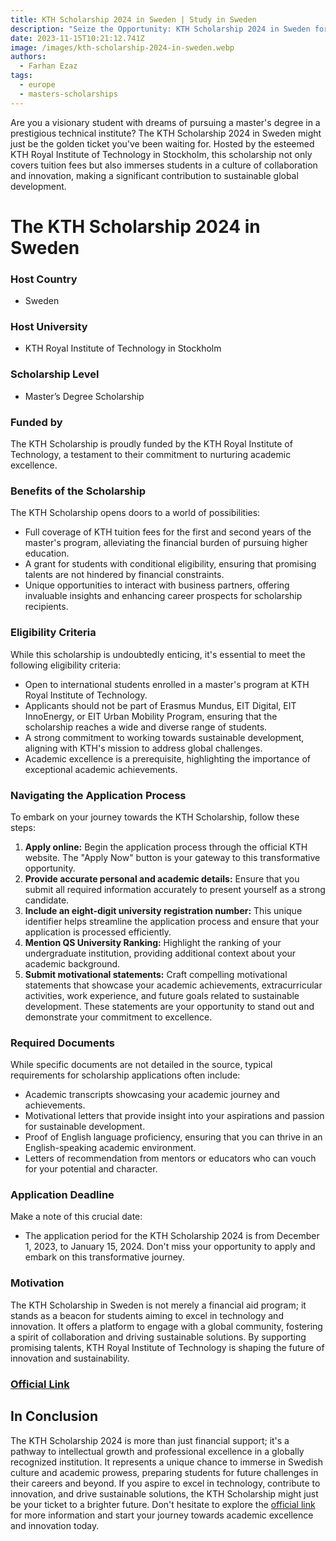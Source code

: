 ```yaml
---
title: KTH Scholarship 2024 in Sweden | Study in Sweden
description: "Seize the Opportunity: KTH Scholarship 2024 in Sweden for Master's Excellence"
date: 2023-11-15T10:21:12.741Z
image: /images/kth-scholarship-2024-in-sweden.webp
authors:
  - Farhan Ezaz
tags:
  - europe
  - masters-scholarships
---
```

Are you a visionary student with dreams of pursuing a master's degree in a prestigious technical institute? The KTH Scholarship 2024 in Sweden might just be the golden ticket you've been waiting for. Hosted by the esteemed KTH Royal Institute of Technology in Stockholm, this scholarship not only covers tuition fees but also immerses students in a culture of collaboration and innovation, making a significant contribution to sustainable global development.

# The KTH Scholarship 2024 in Sweden

### **Host Country**

* Sweden

### **Host University**

* KTH Royal Institute of Technology in Stockholm

### **Scholarship Level**

* Master’s Degree Scholarship

### **Funded by**

The KTH Scholarship is proudly funded by the KTH Royal Institute of Technology, a testament to their commitment to nurturing academic excellence.

### **Benefits of the Scholarship**

The KTH Scholarship opens doors to a world of possibilities:

* Full coverage of KTH tuition fees for the first and second years of the master's program, alleviating the financial burden of pursuing higher education.
* A grant for students with conditional eligibility, ensuring that promising talents are not hindered by financial constraints.
* Unique opportunities to interact with business partners, offering invaluable insights and enhancing career prospects for scholarship recipients.

### **Eligibility Criteria**

While this scholarship is undoubtedly enticing, it's essential to meet the following eligibility criteria:

* Open to international students enrolled in a master's program at KTH Royal Institute of Technology.
* Applicants should not be part of Erasmus Mundus, EIT Digital, EIT InnoEnergy, or EIT Urban Mobility Program, ensuring that the scholarship reaches a wide and diverse range of students.
* A strong commitment to working towards sustainable development, aligning with KTH's mission to address global challenges.
* Academic excellence is a prerequisite, highlighting the importance of exceptional academic achievements.

### **Navigating the Application Process**

To embark on your journey towards the KTH Scholarship, follow these steps:

1. **Apply online:** Begin the application process through the official KTH website. The "Apply Now" button is your gateway to this transformative opportunity.
2. **Provide accurate personal and academic details:** Ensure that you submit all required information accurately to present yourself as a strong candidate.
3. **Include an eight-digit university registration number:** This unique identifier helps streamline the application process and ensure that your application is processed efficiently.
4. **Mention QS University Ranking:** Highlight the ranking of your undergraduate institution, providing additional context about your academic background.
5. **Submit motivational statements:** Craft compelling motivational statements that showcase your academic achievements, extracurricular activities, work experience, and future goals related to sustainable development. These statements are your opportunity to stand out and demonstrate your commitment to excellence.

### **Required Documents**

While specific documents are not detailed in the source, typical requirements for scholarship applications often include:

* Academic transcripts showcasing your academic journey and achievements.
* Motivational letters that provide insight into your aspirations and passion for sustainable development.
* Proof of English language proficiency, ensuring that you can thrive in an English-speaking academic environment.
* Letters of recommendation from mentors or educators who can vouch for your potential and character.

### **Application Deadline**

Make a note of this crucial date:

* The application period for the KTH Scholarship 2024 is from December 1, 2023, to January 15, 2024. Don't miss your opportunity to apply and embark on this transformative journey.

### **Motivation**

The KTH Scholarship in Sweden is not merely a financial aid program; it stands as a beacon for students aiming to excel in technology and innovation. It offers a platform to engage with a global community, fostering a spirit of collaboration and driving sustainable solutions. By supporting promising talents, KTH Royal Institute of Technology is shaping the future of innovation and sustainability.

### **[Official Link](https://www.kth.se/en/studies/master/general/scholarships/kth-scholarship-1.72827)**

## In Conclusion

The KTH Scholarship 2024 is more than just financial support; it's a pathway to intellectual growth and professional excellence in a globally recognized institution. It represents a unique chance to immerse in Swedish culture and academic prowess, preparing students for future challenges in their careers and beyond. If you aspire to excel in technology, contribute to innovation, and drive sustainable solutions, the KTH Scholarship might just be your ticket to a brighter future. Don't hesitate to explore the [official link](https://www.kth.se/en/studies/master/general/scholarships/kth-scholarship-1.72827) for more information and start your journey towards academic excellence and innovation today.
